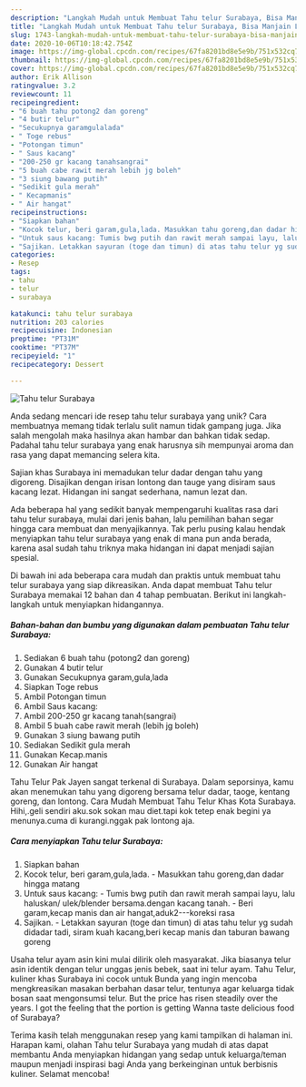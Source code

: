 ```yaml
---
description: "Langkah Mudah untuk Membuat Tahu telur Surabaya, Bisa Manjain Lidah"
title: "Langkah Mudah untuk Membuat Tahu telur Surabaya, Bisa Manjain Lidah"
slug: 1743-langkah-mudah-untuk-membuat-tahu-telur-surabaya-bisa-manjain-lidah
date: 2020-10-06T10:18:42.754Z
image: https://img-global.cpcdn.com/recipes/67fa8201bd8e5e9b/751x532cq70/tahu-telur-surabaya-foto-resep-utama.jpg
thumbnail: https://img-global.cpcdn.com/recipes/67fa8201bd8e5e9b/751x532cq70/tahu-telur-surabaya-foto-resep-utama.jpg
cover: https://img-global.cpcdn.com/recipes/67fa8201bd8e5e9b/751x532cq70/tahu-telur-surabaya-foto-resep-utama.jpg
author: Erik Allison
ratingvalue: 3.2
reviewcount: 11
recipeingredient:
- "6 buah tahu potong2 dan goreng"
- "4 butir telur"
- "Secukupnya garamgulalada"
- " Toge rebus"
- "Potongan timun"
- " Saus kacang"
- "200-250 gr kacang tanahsangrai"
- "5 buah cabe rawit merah lebih jg boleh"
- "3 siung bawang putih"
- "Sedikit gula merah"
- " Kecapmanis"
- " Air hangat"
recipeinstructions:
- "Siapkan bahan"
- "Kocok telur, beri garam,gula,lada. Masukkan tahu goreng,dan dadar hingga matang"
- "Untuk saus kacang: Tumis bwg putih dan rawit merah sampai layu, lalu haluskan/ ulek/blender bersama.dengan kacang tanah. Beri garam,kecap manis dan air hangat,aduk2---koreksi rasa"
- "Sajikan. Letakkan sayuran (toge dan timun) di atas tahu telur yg sudah didadar tadi, siram kuah kacang,beri kecap manis dan taburan bawang goreng"
categories:
- Resep
tags:
- tahu
- telur
- surabaya

katakunci: tahu telur surabaya 
nutrition: 203 calories
recipecuisine: Indonesian
preptime: "PT31M"
cooktime: "PT37M"
recipeyield: "1"
recipecategory: Dessert

---
```



![Tahu telur Surabaya](https://img-global.cpcdn.com/recipes/67fa8201bd8e5e9b/751x532cq70/tahu-telur-surabaya-foto-resep-utama.jpg)

Anda sedang mencari ide resep tahu telur surabaya yang unik? Cara membuatnya memang tidak terlalu sulit namun tidak gampang juga. Jika salah mengolah maka hasilnya akan hambar dan bahkan tidak sedap. Padahal tahu telur surabaya yang enak harusnya sih mempunyai aroma dan rasa yang dapat memancing selera kita.

Sajian khas Surabaya ini memadukan telur dadar dengan tahu yang digoreng. Disajikan dengan irisan lontong dan tauge yang disiram saus kacang lezat. Hidangan ini sangat sederhana, namun lezat dan.

Ada beberapa hal yang sedikit banyak mempengaruhi kualitas rasa dari tahu telur surabaya, mulai dari jenis bahan, lalu pemilihan bahan segar hingga cara membuat dan menyajikannya. Tak perlu pusing kalau hendak menyiapkan tahu telur surabaya yang enak di mana pun anda berada, karena asal sudah tahu triknya maka hidangan ini dapat menjadi sajian spesial.


Di bawah ini ada beberapa cara mudah dan praktis untuk membuat tahu telur surabaya yang siap dikreasikan. Anda dapat membuat Tahu telur Surabaya memakai 12 bahan dan 4 tahap pembuatan. Berikut ini langkah-langkah untuk menyiapkan hidangannya.

<!--inarticleads1-->

##### Bahan-bahan dan bumbu yang digunakan dalam pembuatan Tahu telur Surabaya:

1. Sediakan 6 buah tahu (potong2 dan goreng)
1. Gunakan 4 butir telur
1. Gunakan Secukupnya garam,gula,lada
1. Siapkan  Toge rebus
1. Ambil Potongan timun
1. Ambil  Saus kacang:
1. Ambil 200-250 gr kacang tanah(sangrai)
1. Ambil 5 buah cabe rawit merah (lebih jg boleh)
1. Gunakan 3 siung bawang putih
1. Sediakan Sedikit gula merah
1. Gunakan  Kecap.manis
1. Gunakan  Air hangat


Tahu Telur Pak Jayen sangat terkenal di Surabaya. Dalam seporsinya, kamu akan menemukan tahu yang digoreng bersama telur dadar, taoge, kentang goreng, dan lontong. Cara Mudah Membuat Tahu Telur Khas Kota Surabaya. Hihi,.geli sendiri aku.sok sokan mau diet.tapi kok tetep enak begini ya menunya.cuma di kurangi.nggak pak lontong aja. 

<!--inarticleads2-->

##### Cara menyiapkan Tahu telur Surabaya:

1. Siapkan bahan
1. Kocok telur, beri garam,gula,lada. - Masukkan tahu goreng,dan dadar hingga matang
1. Untuk saus kacang: - Tumis bwg putih dan rawit merah sampai layu, lalu haluskan/ ulek/blender bersama.dengan kacang tanah. - Beri garam,kecap manis dan air hangat,aduk2---koreksi rasa
1. Sajikan. - Letakkan sayuran (toge dan timun) di atas tahu telur yg sudah didadar tadi, siram kuah kacang,beri kecap manis dan taburan bawang goreng


Usaha telur ayam asin kini mulai dilirik oleh masyarakat. Jika biasanya telur asin identik dengan telur unggas jenis bebek, saat ini telur ayam. Tahu Telur, kuliner khas Surabaya ini cocok untuk Bunda yang ingin mencoba mengkreasikan masakan berbahan dasar telur, tentunya agar keluarga tidak bosan saat mengonsumsi telur. But the price has risen steadily over the years. I got the feeling that the portion is getting Wanna taste delicious food of Surabaya? 

Terima kasih telah menggunakan resep yang kami tampilkan di halaman ini. Harapan kami, olahan Tahu telur Surabaya yang mudah di atas dapat membantu Anda menyiapkan hidangan yang sedap untuk keluarga/teman maupun menjadi inspirasi bagi Anda yang berkeinginan untuk berbisnis kuliner. Selamat mencoba!
